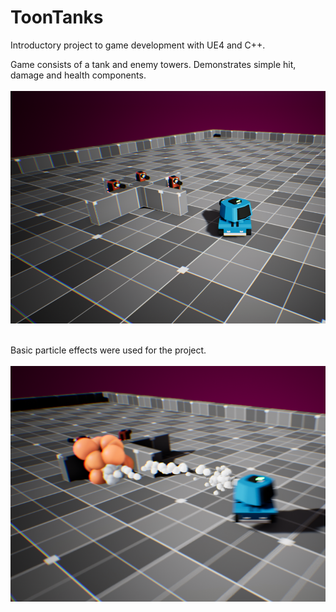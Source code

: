 # ToonTanks

Introductory project to game development with UE4 and C++.

Game consists of a tank and enemy towers. Demonstrates simple hit, damage and health components.  <br/> <br/>
![Screenshot of the game](./Content/Images/toontanksgame.png)<br/> <br/>

Basic particle effects were used for the project.<br/> <br/>
![Screenshot of the particle effects](./Content/Images/toongame.png)

